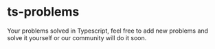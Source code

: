 # ts-problems

Your problems solved in Typescript, feel free to add new problems and solve it yourself or our community will do it soon.

